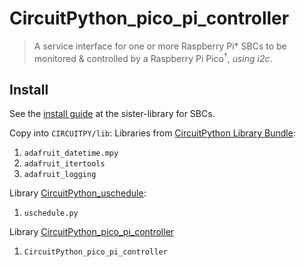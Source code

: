 # CircuitPython_pico_pi_controller
> A service interface for one or more Raspberry Pi\* SBCs to be monitored & controlled by a Raspberry Pi Pico<sup>†</sup>, *using i2c*.


## Install

See the [install guide](https://github.com/durapensa/pico_pi_controller/blob/main/README.md) at the sister-library for SBCs.

Copy into `CIRCUITPY/lib`: 
Libraries from [CircuitPython Library Bundle](https://circuitpython.org/libraries):
1. `adafruit_datetime.mpy`
2. `adafruit_itertools`
3. `adafruit_logging`

Library [CircuitPython_uschedule](https://github.com/cognitivegears/CircuitPython_uschedule):
1. `uschedule.py`

Library [CircuitPython_pico_pi_controller](https://github.com/durapensa/CircuitPython_pico_pi_controller)
1. `CircuitPython_pico_pi_controller`
